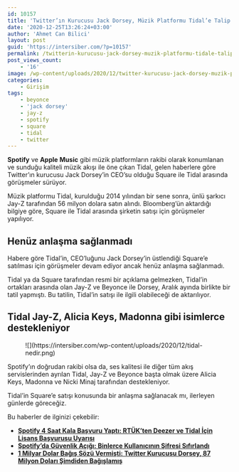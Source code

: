 ```yaml
---
id: 10157
title: 'Twitter’ın Kurucusu Jack Dorsey, Müzik Platformu Tidal’e Talip'
date: '2020-12-25T13:26:24+03:00'
author: 'Ahmet Can Bilici'
layout: post
guid: 'https://intersiber.com/?p=10157'
permalink: /twitterin-kurucusu-jack-dorsey-muzik-platformu-tidale-talip/
post_views_count:
    - '16'
image: /wp-content/uploads/2020/12/twitter-kurucusu-jack-dorsey-muzik-platformu-tidal-e-talip.jpg
categories:
    - Girişim
tags:
    - beyonce
    - 'jack dorsey'
    - jay-z
    - spotify
    - square
    - tidal
    - twitter
---
```


**Spotify** ve **Apple** **Music** gibi müzik platformların rakibi olarak konumlanan ve sunduğu kaliteli müzik akışı ile öne çıkan Tidal, gelen haberlere göre Twitter’ın kurucusu Jack Dorsey’in CEO’su olduğu Square ile Tidal arasında görüşmeler sürüyor.

Müzik platformu Tidal, kurulduğu 2014 yılından bir sene sonra, ünlü şarkıcı Jay-Z tarafından 56 milyon dolara satın alındı. Bloomberg’ün aktardığı bilgiye göre, Square ile Tidal arasında şirketin satışı için görüşmeler yapılıyor.

## Henüz anlaşma sağlanmadı

Habere göre Tidal’in, CEO’luğunu Jack Dorsey’in üstlendiği Square’e satılması için görüşmeler devam ediyor ancak henüz anlaşma sağlanmadı.

Tidal ya da Square tarafından resmi bir açıklama gelmezken, Tidal’in ortakları arasında olan Jay-Z ve Beyonce ile Dorsey, Aralık ayında birlikte bir tatil yapmıştı. Bu tatilin, Tidal’in satışı ile ilgili olabileceği de aktarılıyor.

## Tidal Jay-Z, Alicia Keys, Madonna gibi isimlerce destekleniyor

<figure class="wp-block-image size-large">![](https://intersiber.com/wp-content/uploads/2020/12/tidal-nedir.png)</figure>Spotify’ın doğrudan rakibi olsa da, ses kalitesi ile diğer tüm akış servislerinden ayrılan Tidal, Jay-Z ve Beyonce başta olmak üzere Alicia Keys, Madonna ve Nicki Minaj tarafından destekleniyor.

Tidal’in Square’e satışı konusunda bir anlaşma sağlanacak mı, ilerleyen günlerde göreceğiz.

Bu haberler de ilginizi çekebilir:

- **[Spotify 4 Saat Kala Başvuru Yaptı: RTÜK’ten Deezer ve Tidal İçin Lisans Başvurusu Uyarısı](https://intersiber.com/spotify-4-saat-kala-basvuru-yapti-rtukten-deezer-ve-tidal-icin-lisans-basvurusu-uyarisi/)**
- **[Spotify’da Güvenlik Açığı: Binlerce Kullanıcının Şifresi Sıfırlandı](https://intersiber.com/spotifyda-guvenlik-acigi-binlerce-kullanicinin-sifresi-sifirlandi/)**
- **[1 Milyar Dolar Bağış Sözü Vermişti: Twitter Kurucusu Dorsey, 87 Milyon Doları Şimdiden Bağışlamış](https://intersiber.com/1-milyar-dolar-bagis-sozu-vermisti-twitter-kurucusu-dorsey-87-milyon-dolari-simdiden-bagislamis/)**
